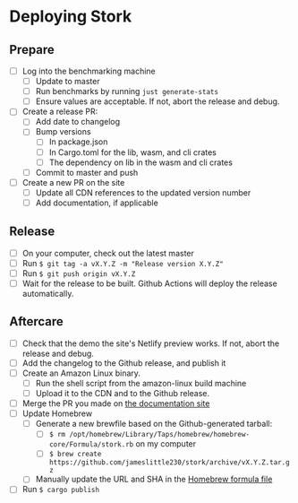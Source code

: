 # Deploying Stork

## Prepare

- [ ] Log into the benchmarking machine
  - [ ] Update to master
  - [ ] Run benchmarks by running `just generate-stats`
  - [ ] Ensure values are acceptable. If not, abort the release and debug.

- [ ] Create a release PR:
  - [ ] Add date to changelog
  - [ ] Bump versions 
    - [ ] In package.json 
    - [ ] In Cargo.toml for the lib, wasm, and cli crates
    - [ ] The dependency on lib in the wasm and cli crates
  - [ ] Commit to master and push
- [ ] Create a new PR on the site 
  - [ ] Update all CDN references to the updated version number
  - [ ] Add documentation, if applicable

## Release

- [ ] On your computer, check out the latest master
- [ ] Run `$ git tag -a vX.Y.Z -m "Release version X.Y.Z"`
- [ ] Run `$ git push origin vX.Y.Z`
- [ ] Wait for the release to be built. Github Actions will deploy the release automatically.

## Aftercare

- [ ] Check that the demo the site's Netlify preview works. If not, abort the release and debug.
- [ ] Add the changelog to the Github release, and publish it
- [ ] Create an Amazon Linux binary.
  - [ ] Run the shell script from the amazon-linux build machine
  - [ ] Upload it to the CDN and to the Github release.
- [ ] Merge the PR you made on [the documentation site](https://github.com/stork-search/site)
- [ ] Update Homebrew
  - [ ] Generate a new brewfile based on the Github-generated tarball:
    - [ ] `$ rm /opt/homebrew/Library/Taps/homebrew/homebrew-core/Formula/stork.rb` on my computer
    - [ ] `$ brew create https://github.com/jameslittle230/stork/archive/vX.Y.Z.tar.gz`
  - [ ] Manually update the URL and SHA in the [Homebrew formula file](https://github.com/jameslittle230/homebrew-stork-tap/blob/master/Formula/stork.rb)
- [ ] Run `$ cargo publish`
